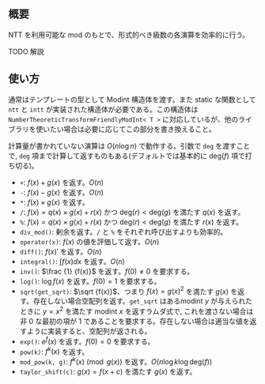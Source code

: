 ## 概要

NTT を利用可能な mod のもとで、形式的べき級数の各演算を効率的に行う。

TODO 解説


## 使い方

通常はテンプレートの型として Modint 構造体を渡す。また static  な関数として `ntt` と `intt` が実装された構造体が必要である。この構造体は `NumberTheoreticTransformFriendlyModInt< T >` に対応しているが、他のライブラリを使いたい場合は必要に応じてこの部分を書き換えること。

計算量が書かれていない演算は $O(n \log n)$ で動作する。引数で `deg` を渡すことで, `deg` 項まで計算して返すものもある(デフォルトでは基本的に $\mathrm{deg}(f)$ 項で打ち切る)。

* `+`: $f(x) + g(x)$ を返す。$O(n)$
* `-`: $f(x) - g(x)$ を返す。$O(n)$
* `*`: $f(x) \times g(x)$ を返す。
* `/`: $f(x) = q (x)\times g(x) + r(x)$ かつ $\mathrm{deg}(r) \lt \mathrm{deg}(g)$ を満たす $q(x)$ を返す。
* `%`: $f(x) = q(x) \times g(x) + r(x)$ かつ $\mathrm{deg}(r) \lt \mathrm{deg}(g)$ を満たす $r(x)$ を返す。
* `div_mod()`: 剰余を返す。`/` と `%` をそれぞれ呼び出すよりも効率的。
* `operator(x)`: $f(x)$ の値を評価して返す。$O(n)$
* `diff()`: $f(x)'$ を返す。$O(n)$
* `integral()`: $\int f(x) dx$ を返す。$O(n)$
* `inv()`: $\frac {1} {f(x)}$ を返す。$f(0) \neq 0$ を要求する。
* `log()`: $\log f(x)$ を返す。$f(0) = 1$ を要求する。
* `sqrt(get_sqrt)`: $\sqrt {f(x)}$、つまり $f(x) = g(x)^2$ を満たす $g(x)$ を返す。存在しない場合空配列を返す。`get_sqrt` はあるmodint $y$ が与えられたときに $y = x^2$ を満たす modint $x$ を返すラムダ式で, これを渡さない場合は非 $0$ な最初の項が $1$ であることを要求する。存在しない場合は適当な値を返すように実装すると、空配列が返される。
* `exp()`: $e^{f} (x)$ を返す。$f(0) = 0$ を要求する。
* `pow(k)`: $f^{k} (x)$ を返す。
* `mod_pow(k, g)`: $f^{k} (x) \pmod {g(x)}$ を返す。$O(n \log k \log \mathrm{deg}(f))$
* `taylor_shift(c)`: $g(x) = f(x + c)$ を満たす $g(x)$ を返す。
